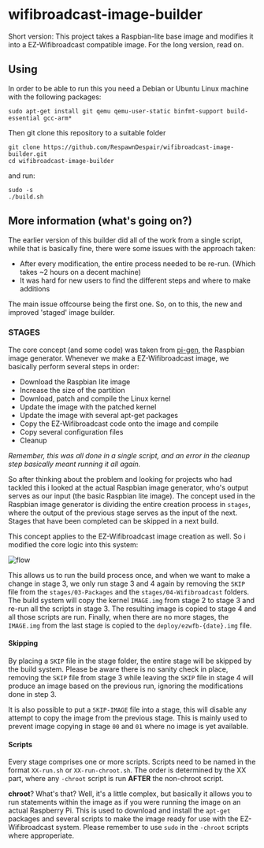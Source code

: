 # wifibroadcast-image-builder
Short version: This project takes a Raspbian-lite base image and modifies it into a EZ-Wifibroadcast compatible image.
For the long version, read on.

## Using
In order to be able to run this you need a Debian or Ubuntu Linux machine with the following packages:

```
sudo apt-get install git qemu qemu-user-static binfmt-support build-essential gcc-arm*
```

Then git clone this repository to a suitable folder 

```
git clone https://github.com/RespawnDespair/wifibroadcast-image-builder.git
cd wifibroadcast-image-builder
```

and run:

```
sudo -s
./build.sh
```

## More information (what's going on?)
The earlier version of this builder did all of the work from a single script, while that is basically fine, there were some issues with the approach taken:

- After every modification, the entire process needed to be re-run. (Which takes ~2 hours on a decent machine)
- It was hard for new users to find the different steps and where to make additions

The main issue offcourse being the first one.
So, on to this, the new and improved 'staged' image builder.

### STAGES
The core concept (and some code) was taken from [pi-gen](https://github.com/RPi-Distro/pi-gen), the Raspbian image generator.
Whenever we make a EZ-Wifibroadcast image, we basically perform several steps in order:

- Download the Raspbian lite image
- Increase the size of the partition
- Download, patch and compile the Linux kernel
- Update the image with the patched kernel
- Update the image with several apt-get packages
- Copy the EZ-Wifibroadcast code onto the image and compile
- Copy several configuration files
- Cleanup

*Remember, this was all done in a single script, and an error in the cleanup step basically meant running it all again.*

So after thinking about the problem and looking for projects who had tackled this i looked at the actual Raspbian image generator, who's output serves as our input (the basic Raspbian lite image). The concept used in the Raspbian image generator is dividing the entire creation process in `stages`, where the output of the previous stage serves as the input of the next. Stages that have been completed can be skipped in a next build.

This concept applies to the EZ-Wifibroadcast image creation as well. So i modified the core logic into this system:

![flow](https://github.com/RespawnDespair/wifibroadcast-image-builder/raw/staged/Builder%20flow.png "Flow")

This allows us to run the build process once, and when we want to make a change in stage 3, we only run stage 3 and 4 again by removing the `SKIP` file from the `stages/03-Packages` and the `stages/04-Wifibroadcast` folders. The build system will copy the kernel `IMAGE.img` from stage 2 to stage 3 and re-run all the scripts in stage 3. The resulting image is copied to stage 4 and all those scripts are run. Finally, when there are no more stages, the `IMAGE.img` from the last stage is copied to the `deploy/ezwfb-{date}.img` file.

#### Skipping
By placing a `SKIP` file in the stage folder, the entire stage will be skipped by the build system. Please be aware there is no sanity check in place, removing the `SKIP` file from stage 3 while leaving the `SKIP` file in stage 4 will produce an image based on the previous run, ignoring the modifications done in step 3.

It is also possible to put a `SKIP-IMAGE` file into a stage, this will disable any attempt to copy the image from the previous stage. This is mainly used to prevent image copying in stage `00` and `01` where no image is yet available.

#### Scripts
Every stage comprises one or more scripts. Scripts need to be named in the format `XX-run.sh` or `XX-run-chroot.sh`. The order is determined by the XX part, where any `-chroot` script is run **AFTER** the non-chroot script.

**chroot**? What's that? Well, it's a little complex, but basically it allows you to run statements within the image as if you were running the image on an actual Raspberry Pi. This is used to download and install the `apt-get` packages and several scripts to make the image ready for use with the EZ-Wifibroadcast system. Please remember to use `sudo` in the `-chroot` scripts where approperiate.



